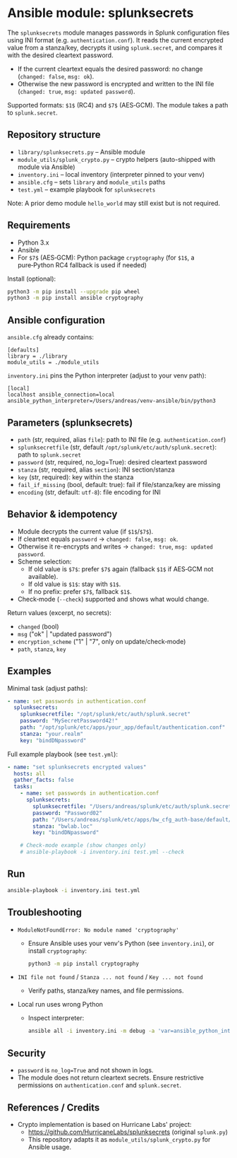 # Ansible module: splunksecrets

The `splunksecrets` module manages passwords in Splunk configuration files using INI format (e.g. `authentication.conf`).
It reads the current encrypted value from a stanza/key, decrypts it using `splunk.secret`, and compares it with the desired cleartext password.

- If the current cleartext equals the desired password: no change (`changed: false`, `msg: ok`).
- Otherwise the new password is encrypted and written to the INI file (`changed: true`, `msg: updated password`).

Supported formats: `$1$` (RC4) and `$7$` (AES‑GCM). The module takes a path to `splunk.secret`.

## Repository structure

- `library/splunksecrets.py` – Ansible module
- `module_utils/splunk_crypto.py` – crypto helpers (auto-shipped with module via Ansible)
- `inventory.ini` – local inventory (interpreter pinned to your venv)
- `ansible.cfg` – sets `library` and `module_utils` paths
- `test.yml` – example playbook for `splunksecrets`

Note: A prior demo module `hello_world` may still exist but is not required.

## Requirements

- Python 3.x
- Ansible
- For `$7$` (AES‑GCM): Python package `cryptography` (for `$1$`, a pure‑Python RC4 fallback is used if needed)

Install (optional):

```bash
python3 -m pip install --upgrade pip wheel
python3 -m pip install ansible cryptography
```

## Ansible configuration

`ansible.cfg` already contains:

```
[defaults]
library = ./library
module_utils = ./module_utils
```

`inventory.ini` pins the Python interpreter (adjust to your venv path):

```
[local]
localhost ansible_connection=local ansible_python_interpreter=/Users/andreas/venv-ansible/bin/python3
```

## Parameters (splunksecrets)

- `path` (str, required, alias `file`): path to INI file (e.g. `authentication.conf`)
- `splunksecretfile` (str, default `/opt/splunk/etc/auth/splunk.secret`): path to `splunk.secret`
- `password` (str, required, no_log=True): desired cleartext password
- `stanza` (str, required, alias `section`): INI section/stanza
- `key` (str, required): key within the stanza
- `fail_if_missing` (bool, default: true): fail if file/stanza/key are missing
- `encoding` (str, default: `utf-8`): file encoding for INI

## Behavior & idempotency

- Module decrypts the current value (if `$1$`/`$7$`).
- If cleartext equals `password` → `changed: false`, `msg: ok`.
- Otherwise it re-encrypts and writes → `changed: true`, `msg: updated password`.
- Scheme selection:
  - If old value is `$7$`: prefer `$7$` again (fallback `$1$` if AES‑GCM not available).
  - If old value is `$1$`: stay with `$1$`.
  - If no prefix: prefer `$7$`, fallback `$1$`.
- Check‑mode (`--check`) supported and shows what would change.

Return values (excerpt, no secrets):

- `changed` (bool)
- `msg` ("ok" | "updated password")
- `encryption_scheme` ("1" | "7", only on update/check‑mode)
- `path`, `stanza`, `key`

## Examples

Minimal task (adjust paths):

```yaml
- name: set passwords in authentication.conf
  splunksecrets:
    splunksecretfile: "/opt/splunk/etc/auth/splunk.secret"
    password: "MySecretPassword42!"
    path: "/opt/splunk/etc/apps/your_app/default/authentication.conf"
    stanza: "your.realm"
    key: "bindDNpassword"
```

Full example playbook (see `test.yml`):

```yaml
- name: "set splunksecrets encrypted values"
  hosts: all
  gather_facts: false
  tasks:
    - name: set passwords in authentication.conf
      splunksecrets:
        splunksecretfile: "/Users/andreas/splunk/etc/auth/splunk.secret"
        password: "Password02"
        path: "/Users/andreas/splunk/etc/apps/bw_cfg_auth-base/default/authentication.conf"
        stanza: "bwlab.loc"
        key: "bindDNpassword"

    # Check-mode example (show changes only)
    # ansible-playbook -i inventory.ini test.yml --check
```

## Run

```bash
ansible-playbook -i inventory.ini test.yml
```

## Troubleshooting

- `ModuleNotFoundError: No module named 'cryptography'`
  - Ensure Ansible uses your venv's Python (see `inventory.ini`), or install `cryptography`:
    ```bash
    python3 -m pip install cryptography
    ```

- `INI file not found` / `Stanza ... not found` / `Key ... not found`
  - Verify paths, stanza/key names, and file permissions.

- Local run uses wrong Python
  - Inspect interpreter:
    ```bash
    ansible all -i inventory.ini -m debug -a 'var=ansible_python_interpreter'
    ```

## Security

- `password` is `no_log=True` and not shown in logs.
- The module does not return cleartext secrets. Ensure restrictive permissions on `authentication.conf` and `splunk.secret`.

## References / Credits

- Crypto implementation is based on Hurricane Labs' project:
  - https://github.com/HurricaneLabs/splunksecrets (original `splunk.py`)
  - This repository adapts it as `module_utils/splunk_crypto.py` for Ansible usage.
